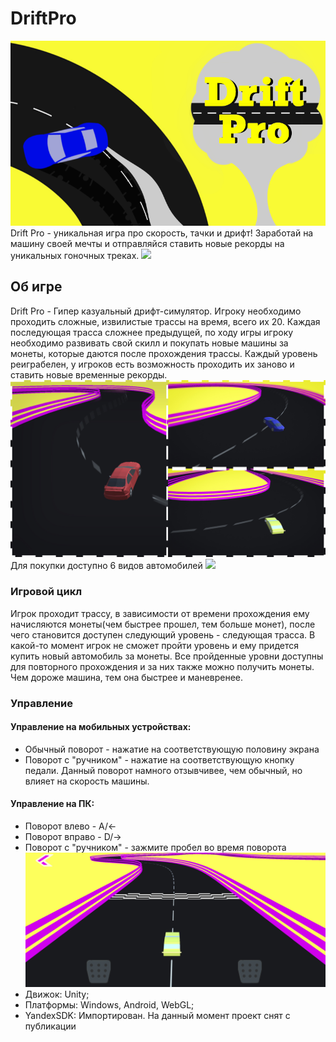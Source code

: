 # DriftPro
![](Images/PreVDriftPro.png)
Drift Pro - уникальная игра про скорость, тачки и дрифт! Заработай на машину своей мечты и отправляйся ставить новые рекорды на уникальных гоночных треках.
![](Images/PromoVideo.gif)
## Об игре
Drift Pro - Гипер казуальный дрифт-симулятор. Игроку необходимо проходить сложные, извилистые трассы на время, всего их 20. Каждая последующая трасса сложнее предыдущей, по ходу игры игроку необходимо развивать свой скилл и покупать новые машины за монеты, которые даются после прохождения трассы. Каждый уровень реиграбелен, у игроков есть возможность проходить их заново и ставить новые временные рекорды.
![](Images/PromoScreens.jpg)
Для покупки доступно 6 видов автомобилей
![](Images/СarPull.jpg)
### Игровой цикл
Игрок проходит трассу, в зависимости от времени прохождения ему начисляются монеты(чем быстрее прошел, тем больше монет), после чего становится доступен следующий уровень - следующая трасса. В какой-то момент игрок не сможет пройти уровень и ему придется купить новый автомобиль за монеты. Все пройденные уровни доступны для повторного прохождения и за них также можно получить монеты.   Чем дороже машина, тем она быстрее и маневренее.
### Управление
#### Управление на мобильных устройствах:
+ Обычный поворот - нажатие на соответствующую половину экрана
+ Поворот с "ручником" - нажатие на соответствующую кнопку педали. Данный поворот намного отзывчивее, чем обычный, но влияет на скорость машины.
#### Управление на ПК:
+ Поворот влево - A/←
+ Поворот вправо - D/→
+ Поворот с "ручником" - зажмите пробел во время поворота
![](Images/SceneScreen.jpg)
+ Движок: Unity;
+ Платформы: Windows, Android, WebGL;
+ YandexSDK: Импортирован.
На данный момент проект снят с публикации 


